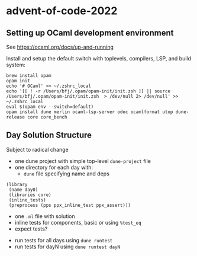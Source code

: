 # advent-of-code-2022

## Setting up OCaml development environment

See https://ocaml.org/docs/up-and-running

Install and setup the default switch with toplevels, compilers, LSP, and build
system:

```
brew install opam
opam init
echo '# OCaml' >> ~/.zshrc_local
echo '[[ ! -r /Users/bfj/.opam/opam-init/init.zsh ]] || source /Users/bfj/.opam/opam-init/init.zsh  > /dev/null 2> /dev/null' >> ~/.zshrc_local
eval $(opam env --switch=default)
opam install dune merlin ocaml-lsp-server odoc ocamlformat utop dune-release core core_bench
```

## Day Solution Structure

Subject to radical change

* one dune project with simple top-level `dune-project` file
* one directory for each day with:
  - `dune` file specifying name and deps

```
(library
 (name day0)
 (libraries core)
 (inline_tests)
 (preprocess (pps ppx_inline_test ppx_assert)))
```

  - one `.ml` file with solution
  - inline tests for components, basic or using `%test_eq`
  - expect tests?
* run tests for all days using `dune runtest`
* run tests for dayN using `dune runtest dayN`
